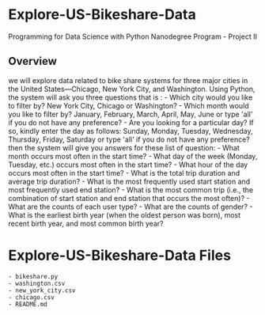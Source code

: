# Explore-US-Bikeshare-Data
Programming for Data Science with Python Nanodegree Program - Project II


## Overview
we will explore data related to bike share systems for three major cities in the United States—Chicago, New York City, and Washington. Using Python, the system will ask you three questions that is :
    - Which city would you like to filter by? New York City, Chicago or Washington?
    - Which month would you like to filter by? January, February, March, April, May, June or type 'all' if you do not have any preference?
    - Are you looking for a particular day? If so, kindly enter the day as follows: Sunday, Monday, Tuesday, Wednesday, Thursday, Friday, Saturday or type 'all' if you do not have any preference?
then the system will give you answers for these list of question:
    - What month occurs most often in the start time?
    - What day of the week (Monday, Tuesday, etc.) occurs most often in the start time? 
    - What hour of the day occurs most often in the start time?
    - What is the total trip duration and average trip duration?
    - What is the most frequently used start station and most frequently used end station?
    - What is the most common trip (i.e., the combination of start station and end station that occurs the most often)?
    - What are the counts of each user type?
    - What are the counts of gender?
    - What is the earliest birth year (when the oldest person was born), most recent birth year, and most common birth year?

# Explore-US-Bikeshare-Data Files
    - bikeshare.py 
    - washington.csv
    - new_york_city.csv
    - chicago.csv
    - README.md 



